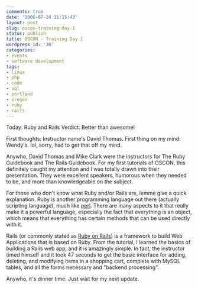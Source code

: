 ```yaml
---
comments: true
date: '2006-07-24 21:15:43'
layout: post
slug: oscon-training-day-1
status: publish
title: OSCON - Training Day 1
wordpress_id: '20'
categories:
- events
- software development
tags:
- linux
- php
- code
- sql
- portland
- oregon
- ruby
- rails
---
```


Today: Ruby and Rails
Verdict: Better than awesome!

First thoughts: Instructor name's David Thomas. First thing on my mind: Wendy's. lol, sorry, had to get that off my mind. 

Anywho, David Thomas and Mike Clark were the instructors for The Ruby Guidebook and The Rails Guidebook. For my first tutorials of OSCON, this definitely caught my attention and I was totally drawn into their presentation. They were excellent speakers, humorous when they needed to be, and more than knowledgeable on the subject. 

For those who don't know what Ruby and/or Rails are, lemme give a quick explanation. Ruby is another programming language out there (actually scripting language), much like <a href="http://www.perl.org/">perl</a>. There are many aspects to it that really make it a powerful language, especially the fact that everything is an object, which means that everything has certain methods that can be used directly with it. 

Rails (or commonly stated as <a href="http://www.rubyonrails.org/">Ruby on Rails</a>) is a framework to build Web Applications that is based on Ruby. From the tutorial, I learned the basics of building a Rails web app, and it is amazingly simple. In fact, the instructor timed himself and it took 47 seconds to get the basic interface for adding, deleting, and modifying items in a shopping cart, complete with MySQL tables, and all the forms necessary and "backend processing".  

Anywho, it's dinner time. Just wait for my next update. 
